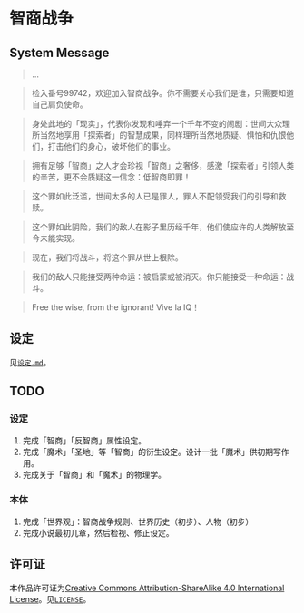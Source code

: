 # 智商战争

## System Message

> ...

> 检入番号99742，欢迎加入智商战争。你不需要关心我们是谁，只需要知道自己肩负使命。

> 身处此地的「现实」，代表你发现和唾弃一个千年不变的闹剧：世间大众理所当然地享用「探索者」的智慧成果，同样理所当然地质疑、惧怕和仇恨他们，打击他们的身心，破坏他们的事业。

> 拥有足够「智商」之人才会珍视「智商」之奢侈，感激「探索者」引领人类的辛苦，更不会质疑这一信念：低智商即罪！

> 这个罪如此泛滥，世间太多的人已是罪人，罪人不配领受我们的引导和救赎。

> 这个罪如此阴险，我们的敌人在影子里历经千年，他们使应许的人类解放至今未能实现。

> 现在，我们将战斗，将这个罪从世上根除。

> 我们的敌人只能接受两种命运：被启蒙或被消灭。你只能接受一种命运：战斗。

> Free the wise, from the ignorant! Vive la IQ！

## 设定

见[`设定.md`](`设定.md`)。

## TODO

### 设定

1. 完成「智商」「反智商」属性设定。
2. 完成「魔术」「圣地」等「智商」的衍生设定。设计一批「魔术」供初期写作用。
3. 完成关于「智商」和「魔术」的物理学。

### 本体

1. 完成「世界观」：智商战争规则、世界历史（初步）、人物（初步）
2. 完成小说最初几章，然后检视、修正设定。

## 许可证

本作品许可证为[Creative Commons Attribution-ShareAlike 4.0 International License](http://creativecommons.org/licenses/by-sa/4.0/)。见[`LICENSE`](LICENSE)。
